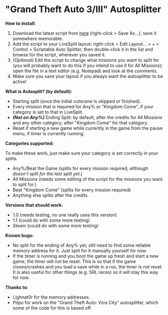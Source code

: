 # "Grand Theft Auto 3/III" Autosplitter

**How to install:**

1. Download the latest script from [here](https://raw.githubusercontent.com/zoton2/LiveSplit.Scripts/master/LiveSplit.GTA3.asl) (right-click > Save As...); save it somewhere memorable.
2. Add the script to your LiveSplit layout: right-click > Edit Layout... > + > Control > Scriptable Auto Splitter, then double-click it in the list and browse for the script, wherever you saved it.
3. *(Optional)* Edit the script to change what missions you want to split for (you will probably want to do this if you intend to use it for All Missions); open the file in a text editor (e.g. Notepad) and look at the comments.
4. Make sure you save your layout if you always want the autosplitter to be active!

**What is Autosplit? (by default):**

- Starting split (once the initial cutscene is skipped or finished).
- Every mission that is required for Any% or "Kingdom Come", if your category is set to that in LiveSplit.
- ***(Not on Any%)*** Ending Split: by default, after the credits for All Missions and any other category; after "Kingdom Come" for that category.
- Reset if starting a new game while currently in the game from the pause menu, if timer is currently running.

**Categories supported:**

To make these work, just make sure your category is set correctly in your splits.
- Any%/Beat the Game (splits for every mission required, *although doesn't split for the last split yet*.)
- All Missions (needs some editing of the script for the missions you want to split for.)
- Beat "Kingdom Come" (splits for every mission required)
- Anything else splits after the credits.

**Versions that should work:**

- 1.0 (needs testing, no one really uses this version)
- 1.1 (could do with some more testing)
- Steam (could do with some more testing)

**Known bugs:**

- No split for the ending of Any% yet; still need to find some reliable memory address for it. Just split for it manually yourself for now.
- If the timer is running and you boot the game up fresh and start a new game, the timer will not be reset. This is so that if the game closes/crashes and you load a save while in a run, the timer is not reset. It is also useful for other things (e.g. SRL races) so it will stay this way for now.

**Thanks to:**

- Lighnat0r for the memory addresses.
- Pitpo for work on the "Grand Theft Auto: Vice City" autosplitter, which some of the code for this is based off.
